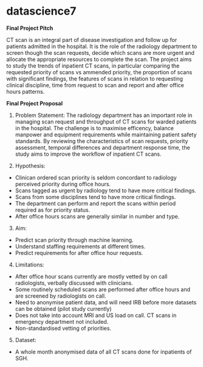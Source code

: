 # datascience7
**Final Project Pitch**

CT scan is an integral part of disease investigation and follow up for patients admitted in the hospital. It is the role of the radiology department to screen though the scan requests, decide which scans are more urgent and allocate the appropriate resources to complete the scan. The project aims to study the trends of inpatient CT scans, in particular comparing the requested priority of scans vs ammended priority, the proportion of scans with significant findings, the features of scans in relation to requesting clinical discipline, time from request to scan and report and after office hours patterns.

**Final Project Proposal**

1. Problem Statement:
The radiology department has an important role in managing scan request and throughput of CT scans for warded patients in the hospital. The challenge is to maximise efficency, balance manpower and equipment requirements while maintaining patient safety standards. By reviewing the characteristics of scan requests, priority assessment, temporal differences and department response time, the study aims to improve the workflow of inpatient CT scans.

2. Hypothesis:
- Clinican ordered scan priority is seldom concordant to radiology perceived priority during office hours.
- Scans tagged as urgent by radiology tend to have more critical findings.
- Scans from some disciplines tend to have more critical findings.
- The department can perform and report the scans within period required as for priority status.
- After office hours scans are generally similar in number and type.


3. Aim:
- Predict scan priority through machine learning.
- Understand staffing requirements at different times.
- Predict requirements for after office hour requests.


4. Limitations:
- After office hour scans currently are mostly vetted by on call radiologists, verbally discussed with clinicians.
- Some routinely scheduled scans are performed after office hours and are screened by radiologists on call.
- Need to anonymise patient data, and will need IRB before more datasets can be obtained (pilot study currently)
- Does not take into account MRI and US load on call. CT scans in emergency department not included.
- Non-standardised vetting of priorities.


5. Dataset:
- A whole month anonymised data of all CT scans done for inpatients of SGH.
